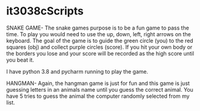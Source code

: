 # it3038cScripts

SNAKE GAME-
The snake games purpose is to be a fun game to pass the time. To play you would need to use the up, down, left, right arrows
on the keyboard. The goal of the game is to guide the green circle (you) to the red squares (obj) and collect purple circles (score).
If you hit your own body or the borders you lose and your score will be recorded as the high score until you beat it. 

I have python 3.8 and pycharm running to play the game. 

HANGMAN-
Again, the hangman game is just for fun and this game is just guessing letters in an animals name until you guess the correct animal. You have 5 tries to guess the animal the computer randomly selected from my list.
